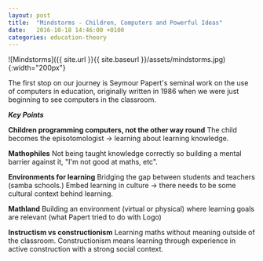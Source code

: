 ```yaml
---
layout: post
title:  "Mindstorms - Children, Computers and Powerful Ideas"
date:   2016-10-18 14:46:00 +0100
categories: education-theory
---
```


![Mindstorms]({{ site.url }}{{ site.baseurl }}/assets/mindstorms.jpg){:width="200px"}

The first stop on our journey is Seymour Papert's seminal work on the use of computers in education,
originally written in 1986 when we were just beginning to see computers in the classroom.

_**Key Points**_

**Children programming computers, not the other way round**
The child becomes the episotomologist -> learning about learning knowledge.

**Mathophiles**
Not being taught knowledge correctly so building a mental barrier against it, "I'm not good at maths, etc".

**Environments for learning**
Bridging the gap between students and teachers (samba schools.)
Embed learning in culture -> there needs to be some cultural context behind learning.

**Mathland**
Building an environment (virtual or physical) where learning goals are relevant (what Papert tried
to do with Logo)

**Instructism vs constructionism**
Learning maths without meaning outside of the classroom. Constructionism means learning
through experience in active construction with a strong social context.
